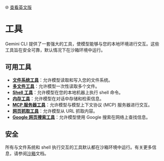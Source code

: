 🌐 [查看英文版](../../../../docs/tools/index.md)

# 工具

Gemini CLI 提供了一套强大的工具，使模型能够与您的本地环境进行交互。这些工具旨在安全可靠，默认情况下在沙箱环境中运行。

## 可用工具

-   [**文件系统工具**](file-system.md)：允许模型读取和写入您的文件系统。
-   [**多文件工具**](multi-file.md)：允许模型一次性读取多个文件。
-   [**Shell 工具**](shell.md)：允许模型在您的本地机器上执行 shell 命令。
-   [**内存工具**](memory.md)：允许模型在对话中存储和检索信息。
-   [**MCP 服务器工具**](mcp-server.md)：允许模型与模型上下文协议 (MCP) 服务器进行交互。
-   [**网页抓取工具**](web-fetch.md)：允许模型从 URL 抓取内容。
-   [**Google 网页搜索工具**](web-search.md)：允许模型使用 Google 搜索在网络上查找信息。

## 安全

所有与文件系统和 shell 执行交互的工具默认都在沙箱环境中运行。有关更多信息，请参阅[沙箱](../sandbox.md)文档。